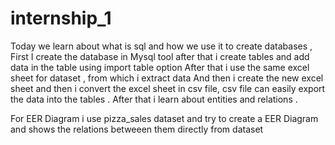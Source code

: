 # internship_1
Today we learn about what is sql and how we use it to create databases ,
First I create the database in Mysql tool  after that i create tables and add data in the table using import table option
After that i use the same excel sheet for dataset , from which i extract data 
And then i create the new excel sheet and then i  convert the excel sheet in csv file,
csv file can easily export the data into the tables .
After that i learn about entities and relations . 

For EER Diagram i use pizza_sales dataset and try to create a EER Diagram and shows the relations betweeen them directly from dataset

